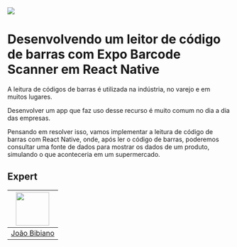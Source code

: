 <img src="https://storage.googleapis.com/golden-wind/experts-club/capa-github.svg" />

# Desenvolvendo um leitor de código de barras com Expo Barcode Scanner em React Native

A leitura de códigos de barras é utilizada na indústria, no varejo e em muitos lugares.

Desenvolver um app que faz uso desse recurso é muito comum no dia a dia das empresas.

Pensando em resolver isso, vamos implementar a leitura de código de barras com React Native, onde, após ler o código de barras, poderemos consultar uma fonte de dados para mostrar os dados de um produto, simulando o que aconteceria em um supermercado.

## Expert

| [<img src="https://avatars.githubusercontent.com/u/29175815?s=400&u=0fee7695511e1dfabdf5eaacd405853d4e69745c&v=4" width="75px;"/>](https://github.com/joaovbibiano) |
| :-----------------------------------------------------------------------------------------------------------------------------------------------------------------: |
|                                                           [João Bibiano](https://github.com/joaovbibiano)                                                           |
